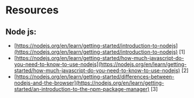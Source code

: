 # Resources 
## Node js:
* [https://nodejs.org/en/learn/getting-started/introduction-to-nodejs](https://nodejs.org/en/learn/getting-started/introduction-to-nodejs) [1]
* [https://nodejs.org/en/learn/getting-started/how-much-javascript-do-you-need-to-know-to-use-nodejs](https://nodejs.org/en/learn/getting-started/how-much-javascript-do-you-need-to-know-to-use-nodejs) [2]
* [https://nodejs.org/en/learn/getting-started/differences-between-nodejs-and-the-browser](https://nodejs.org/en/learn/getting-started/an-introduction-to-the-npm-package-manager) [3]
